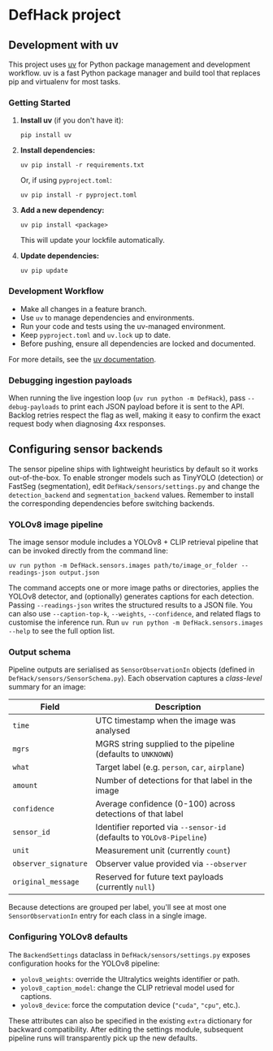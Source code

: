 # DefHack project


## Development with uv

This project uses [uv](https://github.com/astral-sh/uv) for Python package management and development workflow. uv is a fast Python package manager and build tool that replaces pip and virtualenv for most tasks.

### Getting Started

1. **Install uv** (if you don't have it):
	```pwsh
	pip install uv
	```

2. **Install dependencies:**
	```pwsh
	uv pip install -r requirements.txt
	```
	Or, if using `pyproject.toml`:
	```pwsh
	uv pip install -r pyproject.toml
	```

3. **Add a new dependency:**
	```pwsh
	uv pip install <package>
	```
	This will update your lockfile automatically.

4. **Update dependencies:**
	```pwsh
	uv pip update
	```

### Development Workflow

- Make all changes in a feature branch.
- Use `uv` to manage dependencies and environments.
- Run your code and tests using the uv-managed environment.
- Keep `pyproject.toml` and `uv.lock` up to date.
- Before pushing, ensure all dependencies are locked and documented.

For more details, see the [uv documentation](https://github.com/astral-sh/uv).

### Debugging ingestion payloads

When running the live ingestion loop (`uv run python -m DefHack`), pass
`--debug-payloads` to print each JSON payload before it is sent to the API.
Backlog retries respect the flag as well, making it easy to confirm the exact
request body when diagnosing 4xx responses.

## Configuring sensor backends

The sensor pipeline ships with lightweight heuristics by default so it works
out-of-the-box.  To enable stronger models such as TinyYOLO (detection) or
FastSeg (segmentation), edit `DefHack/sensors/settings.py` and change the
`detection_backend` and `segmentation_backend` values.  Remember to install the
corresponding dependencies before switching backends.

### YOLOv8 image pipeline

The image sensor module includes a YOLOv8 + CLIP retrieval pipeline that can be
invoked directly from the command line:

```pwsh
uv run python -m DefHack.sensors.images path/to/image_or_folder --readings-json output.json
```

The command accepts one or more image paths or directories, applies the YOLOv8
detector, and (optionally) generates captions for each detection. Passing
`--readings-json` writes the structured results to a JSON file. You can also use
`--caption-top-k`, `--weights`, `--confidence`, and related flags to customise
the inference run. Run `uv run python -m DefHack.sensors.images --help` to see
the full option list.

### Output schema

Pipeline outputs are serialised as `SensorObservationIn` objects (defined in
`DefHack/sensors/SensorSchema.py`). Each observation captures a *class-level*
summary for an image:

| Field | Description |
| --- | --- |
| `time` | UTC timestamp when the image was analysed |
| `mgrs` | MGRS string supplied to the pipeline (defaults to `UNKNOWN`) |
| `what` | Target label (e.g. `person`, `car`, `airplane`) |
| `amount` | Number of detections for that label in the image |
| `confidence` | Average confidence (0-100) across detections of that label |
| `sensor_id` | Identifier reported via `--sensor-id` (defaults to `YOLOv8-Pipeline`) |
| `unit` | Measurement unit (currently `count`) |
| `observer_signature` | Observer value provided via `--observer` |
| `original_message` | Reserved for future text payloads (currently `null`) |

Because detections are grouped per label, you'll see at most one
`SensorObservationIn` entry for each class in a single image.

### Configuring YOLOv8 defaults

The `BackendSettings` dataclass in `DefHack/sensors/settings.py` exposes
configuration hooks for the YOLOv8 pipeline:

- `yolov8_weights`: override the Ultralytics weights identifier or path.
- `yolov8_caption_model`: change the CLIP retrieval model used for captions.
- `yolov8_device`: force the computation device (`"cuda"`, `"cpu"`, etc.).

These attributes can also be specified in the existing `extra` dictionary for
backward compatibility. After editing the settings module, subsequent pipeline
runs will transparently pick up the new defaults.


